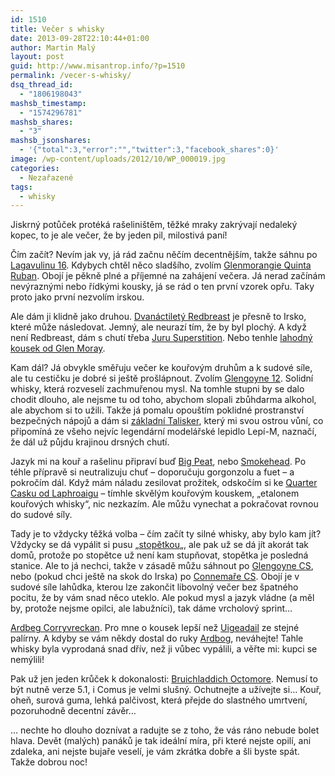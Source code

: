```yaml
---
id: 1510
title: Večer s whisky
date: 2013-09-28T22:10:44+01:00
author: Martin Malý
layout: post
guid: http://www.misantrop.info/?p=1510
permalink: /vecer-s-whisky/
dsq_thread_id:
  - "1806198043"
mashsb_timestamp:
  - "1574296781"
mashsb_shares:
  - "3"
mashsb_jsonshares:
  - '{"total":3,"error":"","twitter":3,"facebook_shares":0}'
image: /wp-content/uploads/2012/10/WP_000019.jpg
categories:
  - Nezařazené
tags:
  - whisky
---
```

Jiskrný potůček protéká rašeliništěm, těžké mraky zakrývají nedaleký kopec, to je ale večer, že by jeden pil, milostivá paní!

<!--more-->

Čím začít? Nevím jak vy, já rád začnu něčím decentnějším, takže sáhnu po [Lagavulinu 16](http://www.masterofmalt.com/whiskies/lagavulin-16-year-old-whisky/). Kdybych chtěl něco sladšího, zvolím [Glenmorangie Quinta Ruban](http://www.masterofmalt.com/whiskies/glenmorangie-quinta-ruban-whisky/?srh=1). Obojí je pěkně plné a příjemné na zahájení večera. Já nerad začínám nevýraznými nebo řídkými kousky, já se rád o ten první vzorek opřu. Taky proto jako první nezvolím irskou.

Ale dám ji klidně jako druhou. [Dvanáctiletý Redbreast](http://www.masterofmalt.com/whiskies/red-breast-12-year-old-whiskey/?srh=1) je přesně to Irsko, které může následovat. Jemný, ale neurazí tím, že by byl plochý. A když není Redbreast, dám s chutí třeba [Juru Superstition](http://www.masterofmalt.com/whiskies/isle-of-jura-superstition-whisky/?srh=1). Nebo tenhle [lahodný kousek od Glen Moray](http://www.masterofmalt.com/whiskies/glen-moray/glen-moray-17-year-old-1995-strictly-limited-carn-mor-whisky/?srh=1).

Kam dál? Já obvykle směřuju večer ke kouřovým druhům a k sudové síle, ale tu cestičku je dobré si ještě prošlápnout. Zvolím [Glengoyne 12](http://www.masterofmalt.com/whiskies/glengoyne/glengoyne-12-year-old-whisky/?srh=1). Solidní whisky, která rozveselí zachmuřenou mysl. Na tomhle stupni by se dalo chodit dlouho, ale nejsme tu od toho, abychom slopali zbůhdarma alkohol, ale abychom si to užili. Takže já pomalu opouštím poklidné prostranství bezpečných nápojů a dám si [základní Talisker](http://www.masterofmalt.com/whiskies/talisker-10-year-old-whisky/), který mi svou ostrou vůní, co připomíná ze všeho nejvíc legendární modelářské lepidlo Lepí-M, naznačí, že dál už půjdu krajinou drsných chutí.

Jazyk mi na kouř a rašelinu připraví buď [Big Peat](http://www.masterofmalt.com/whiskies/big-peat-whisky/?srh=1), nebo [Smokehead](http://www.masterofmalt.com/whiskies/smokehead-whisky/?srh=1). Po téhle přípravě si neutralizuju chuť &#8211; doporučuju gorgonzolu a fuet &#8211; a pokročím dál. Když mám náladu zesilovat prožitek, odskočím si ke [Quarter Casku od Laphroaigu](http://www.masterofmalt.com/whiskies/laphroaig-quarter-cask-whisky/?srh=1) &#8211; tímhle skvělým kouřovým kouskem, &#8222;etalonem kouřových whisky&#8220;, nic nezkazím. Ale můžu vynechat a pokračovat rovnou do sudové síly.

Tady je to vždycky těžká volba &#8211; čím začít ty silné whisky, aby bylo kam jít? Vždycky se dá vypálit si pusu &#8222;[stopětkou](http://www.masterofmalt.com/whiskies/glenfarclas-105-whisky/?srh=1)&#8222;, ale pak už se dá jít akorát tak domů, protože po stopětce už není kam stupňovat, stopětka je posledná stanice. Ale to já nechci, takže v zásadě můžu sáhnout po [Glengoyne CS](http://www.masterofmalt.com/whiskies/glengoyne/glengoyne-cask-strength-batch-1-whisky/?srh=1), nebo (pokud chci ještě na skok do Irska) po [Connemaře CS](http://www.masterofmalt.com/whiskies/connemara-peated-cask-strength-whiskey/?srh=1). Obojí je v sudové síle lahůdka, kterou lze zakončit libovolný večer bez špatného pocitu, že by vám snad něco uteklo. Ale pokud mysl a jazyk vládne (a měl by, protože nejsme opilci, ale labužníci), tak dáme vrcholový sprint&#8230;

[Ardbeg Corryvreckan](http://www.masterofmalt.com/whiskies/ardbeg-corryvreckan-single-malt-whisky/?srh=1). Pro mne o kousek lepší než [Uigeadail](http://www.masterofmalt.com/whiskies/ardbeg-uigeadail-whisky/?srh=1) ze stejné palírny. A kdyby se vám někdy dostal do ruky [Ardbog](http://www.masterofmalt.com/whiskies/ardbeg/ardbog-ardbeg-whisky/?srh=1), neváhejte! Tahle whisky byla vyprodaná snad dřív, než ji vůbec vypálili, a věřte mi: kupci se nemýlili!

Pak už jen jeden krůček k dokonalosti: [Bruichladdich Octomore](http://www.masterofmalt.com/whiskies/bruichladdich/bruichladdich-octomore-5-1-whisky/?srh=1). Nemusí to být nutně verze 5.1, i Comus je velmi slušný. Ochutnejte a užívejte si&#8230; Kouř, oheň, surová guma, lehká palčivost, která přejde do slastného umrtvení, pozoruhodně decentní závěr&#8230;

&#8230; nechte ho dlouho doznívat a radujte se z toho, že vás ráno nebude bolet hlava. Devět (malých) panáků je tak ideální míra, při které nejste opilí, ani zdaleka, ani nejste bujaře veselí, je vám zkrátka dobře a šli byste spát. Takže dobrou noc!